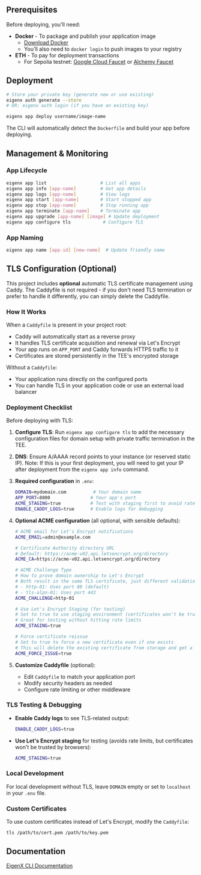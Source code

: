 ## Prerequisites

Before deploying, you'll need:

- **Docker** - To package and publish your application image
  - [Download Docker](https://www.docker.com/get-started/)
  - You'll also need to `docker login` to push images to your registry
- **ETH** - To pay for deployment transactions
  - For Sepolia testnet: [Google Cloud Faucet](https://cloud.google.com/application/web3/faucet/ethereum/sepolia) or [Alchemy Faucet](https://sepoliafaucet.com/)

## Deployment

```bash
# Store your private key (generate new or use existing)
eigenx auth generate --store
# OR: eigenx auth login (if you have an existing key)

eigenx app deploy username/image-name
```

The CLI will automatically detect the `Dockerfile` and build your app before deploying.

## Management & Monitoring

### App Lifecycle
```bash
eigenx app list                    # List all apps
eigenx app info [app-name]         # Get app details
eigenx app logs [app-name]         # View logs
eigenx app start [app-name]        # Start stopped app
eigenx app stop [app-name]         # Stop running app
eigenx app terminate [app-name]    # Terminate app
eigenx app upgrade [app-name] [image] # Update deployment
eigenx app configure tls            # Configure TLS
```

### App Naming
```bash
eigenx app name [app-id] [new-name]  # Update friendly name
```

## TLS Configuration (Optional)

This project includes **optional** automatic TLS certificate management using Caddy. The Caddyfile is not required - if you don't need TLS termination or prefer to handle it differently, you can simply delete the Caddyfile.

### How It Works

When a `Caddyfile` is present in your project root:
- Caddy will automatically start as a reverse proxy
- It handles TLS certificate acquisition and renewal via Let's Encrypt
- Your app runs on `APP_PORT` and Caddy forwards HTTPS traffic to it
- Certificates are stored persistently in the TEE's encrypted storage

Without a `Caddyfile`:
- Your application runs directly on the configured ports
- You can handle TLS in your application code or use an external load balancer

### Deployment Checklist

Before deploying with TLS:
1. **Configure TLS**: Run `eigenx app configure tls` to add the necessary configuration files for domain setup with private traffic termination in the TEE.
2. **DNS**: Ensure A/AAAA record points to your instance (or reserved static IP). Note: If this is your first deployment, you will need to get your IP after deployment from the `eigenx app info` command.
3. **Required configuration** in `.env`:
   ```bash
   DOMAIN=mydomain.com          # Your domain name
   APP_PORT=8000               # Your app's port
   ACME_STAGING=true           # Test with staging first to avoid rate limits
   ENABLE_CADDY_LOGS=true      # Enable logs for debugging
   ```

4. **Optional ACME configuration** (all optional, with sensible defaults):
   ```bash
   # ACME email for Let's Encrypt notifications
   ACME_EMAIL=admin@example.com

   # Certificate Authority directory URL
   # Default: https://acme-v02.api.letsencrypt.org/directory
   ACME_CA=https://acme-v02.api.letsencrypt.org/directory

   # ACME Challenge Type
   # How to prove domain ownership to Let's Encrypt
   # Both result in the same TLS certificate, just different validation methods:
   # - http-01: Uses port 80 (default)
   # - tls-alpn-01: Uses port 443
   ACME_CHALLENGE=http-01

   # Use Let's Encrypt Staging (for testing)
   # Set to true to use staging environment (certificates won't be trusted by browsers)
   # Great for testing without hitting rate limits
   ACME_STAGING=true

   # Force certificate reissue
   # Set to true to force a new certificate even if one exists
   # This will delete the existing certificate from storage and get a new one
   ACME_FORCE_ISSUE=true
   ```

5. **Customize Caddyfile** (optional):
   - Edit `Caddyfile` to match your application port
   - Modify security headers as needed
   - Configure rate limiting or other middleware

### TLS Testing & Debugging

- **Enable Caddy logs** to see TLS-related output:
  ```bash
  ENABLE_CADDY_LOGS=true
  ```

- **Use Let's Encrypt staging** for testing (avoids rate limits, but certificates won't be trusted by browsers):
  ```bash
  ACME_STAGING=true
  ```

### Local Development

For local development without TLS, leave `DOMAIN` empty or set to `localhost` in your `.env` file.

### Custom Certificates

To use custom certificates instead of Let's Encrypt, modify the `Caddyfile`:
```caddyfile
tls /path/to/cert.pem /path/to/key.pem
```

## Documentation

[EigenX CLI Documentation](https://github.com/Layr-Labs/eigenx-cli/blob/main/README.md)
